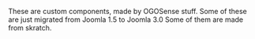 These are custom components, made by OGOSense stuff.
Some of these are just migrated from Joomla 1.5 to Joomla 3.0
Some of them are made from skratch.
